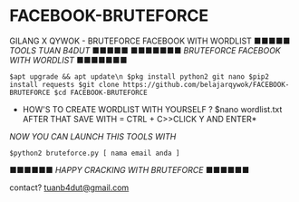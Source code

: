 # FACEBOOK-BRUTEFORCE
GILANG X QYWOK - BRUTEFORCE FACEBOOK WITH WORDLIST 
■■■■■ *TOOLS TUAN B4DUT* ■■■■■
■■■■■■■ *BRUTEFORCE FACEBOOK WITH WORDLIST* ■■■■■■■

```$apt upgrade && apt update\n $pkg install python2 git nano $pip2 install requests $git clone https://github.com/belajarqywok/FACEBOOK-BRUTEFORCE $cd FACEBOOK-BRUTEFORCE```

* HOW'S TO CREATE WORDLIST WITH YOURSELF ?
$nano wordlist.txt
AFTER THAT SAVE WITH = CTRL + C>>CLICK Y AND ENTER*

*NOW YOU CAN LAUNCH THIS TOOLS WITH*

```$python2 bruteforce.py [ nama email anda ]```


■■■■■■ *HAPPY CRACKING WITH BRUTEFORCE* ■■■■■■

contact? tuanb4dut@gmail.com
